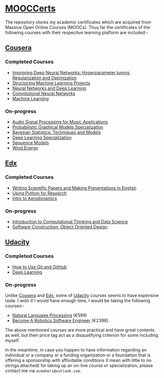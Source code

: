 # [MOOCCerts](https://github.com/acmaheri/MOOCCerts)
The repository stores my academic certificates which are acquired from Massive Open Online Courses (MOOCs). 
Thus far the certificates of the following courses with their respective learning platform are included:-
## [Cousera](https://www.coursera.org/)
### Completed Courses
- [Improving Deep Neural Networks: Hyperparameter tuning, Regularization and Optimization](https://www.coursera.org/learn/deep-neural-network)
- [Structuring Machine Learning Projects](https://www.coursera.org/learn/machine-learning-projects)
- [Neural Networks and Deep Learning](https://www.coursera.org/learn/neural-networks-deep-learning)
- [Convolutional Neural Networks](https://www.coursera.org/learn/convolutional-neural-networks)
- [Machine Learning](https://www.coursera.org/learn/machine-learning)
### On-progress
- [Audio Signal Processing for Music Applications](https://www.coursera.org/learn/audio-signal-processing/home/assignments)
- [Probabilistic Graphical Models Specialization](https://www.coursera.org/specializations/probabilistic-graphical-models)
- [Bayesian Statistics: Techniques and Models](https://www.coursera.org/learn/mcmc-bayesian-statistics)
- [Deep Learning Specialization](https://www.coursera.org/specializations/deep-learning) 
- [Sequence Models](https://www.coursera.org/learn/nlp-sequence-models) 
- [Wind Energy](https://www.coursera.org/learn/wind-energy)



## [Edx](https://www.edx.org/)
### Completed Courses
- [Writing Scientific Papers and Making Presentations in English](https://courses.edx.org/courses/course-v1:TsinghuaX+60250101+1T2017/course/)
- [Using Python for Research](https://courses.edx.org/courses/course-v1:HarvardX+PH526x+3T2016/course/)
- [Intro to Aerodynamics](https://courses.edx.org/courses/course-v1:MITx+16.101x_2+3T2015/course/)
### On-progress
- [Introduction to Computational Thinking and Data Science](https://courses.edx.org/courses/course-v1:MITx+6.00.2x_4+3T2015/course/)
- [Software Construction: Object Oriented Design](https://courses.edx.org/courses/course-v1:UBCx+SoftConst2x+3T2017/course/)


## [Udacity](https://eu.udacity.com/)
### Completed Courses
- [How to Use Git and GitHub](https://eu.udacity.com/course/how-to-use-git-and-github--ud775)
- [Deep Learning](https://eu.udacity.com/course/deep-learning--ud730)
### On-progress
Unlike [Cousera](https://www.coursera.org/) and [Edx](https://www.edx.org/), some of [Udacity](https://eu.udacity.com/) courses seems to have expensive taste. I wish if I would have enough time, I would be taking the following courses:-
 
 - [Natural Language Processing](https://eu.udacity.com/course/natural-language-processing-nanodegree--nd892) (€599) 
 - [Become A Robotics Software Engineer](https://eu.udacity.com/course/robotics-software-engineer--nd209) (€2398). 

The above mentioned courses are more practical and have great contents as well, but their price tag act as a disqualifying criterion for some including myself.

In the meantime, in case you happen to have information regarding an individual or a company or a funding organization or a foundation that is offering a sponsorship with affordable conditions (I mean with little to no strings attached) for taking up an on-line course or specialization, please contact me via ```acmaheri@outlook.com```.


